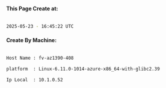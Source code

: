 
   
#### This Page Create at:

```bash

2025-05-23 - 16:45:22 UTC

```

#### Create By Machine:

```bash

Host Name : fv-az1390-408

platform  : Linux-6.11.0-1014-azure-x86_64-with-glibc2.39

Ip Local  : 10.1.0.52

```

